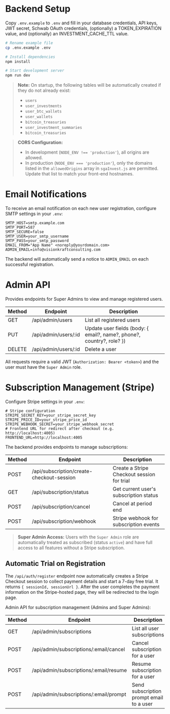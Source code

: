 # Backend Setup

Copy `.env.example` to `.env` and fill in your database credentials, API keys, JWT secret, Schwab OAuth credentials, (optionally) a TOKEN_EXPIRATION value, and (optionally) an INVESTMENT_CACHE_TTL value.

```bash
# Rename example file
cp .env.example .env

# Install dependencies
npm install

# Start development server
npm run dev
```

> **Note:** On startup, the following tables will be automatically created if they do not already exist:
> - `users`
> - `user_investments`
> - `user_btc_wallets`
> - `user_wallets`
> - `bitcoin_treasuries`
> - `user_investment_summaries`
> - `bitcoin_treasuries`

> **CORS Configuration:**
> - In development (`NODE_ENV !== 'production'`), all origins are allowed.
> - In production (`NODE_ENV === 'production'`), only the domains listed in the `allowedOrigins` array in `sgaInvest.js` are permitted. Update that list to match your front-end hostnames.


# Email Notifications

To receive an email notification on each new user registration, configure SMTP settings in your `.env`:

```dotenv
SMTP_HOST=smtp.example.com
SMTP_PORT=587
SMTP_SECURE=false
SMTP_USER=your_smtp_username
SMTP_PASS=your_smtp_password
EMAIL_FROM="App Name" <noreply@yourdomain.com>
ADMIN_EMAIL=info@visionkraftconsulting.com
```

The backend will automatically send a notice to `ADMIN_EMAIL` on each successful registration.

# Admin API

Provides endpoints for Super Admins to view and manage registered users.

| Method | Endpoint             | Description                            |
| ------ | -------------------- | -------------------------------------- |
| GET    | /api/admin/users     | List all registered users              |
| PUT    | /api/admin/users/:id | Update user fields (body: { email?, name?, phone?, country?, role? }) |
| DELETE | /api/admin/users/:id | Delete a user                          |

All requests require a valid JWT (`Authorization: Bearer <token>`) and the user must have the `Super Admin` role.

# Subscription Management (Stripe)

Configure Stripe settings in your `.env`:
```dotenv
# Stripe configuration
STRIPE_SECRET_KEY=your_stripe_secret_key
STRIPE_PRICE_ID=your_stripe_price_id
STRIPE_WEBHOOK_SECRET=your_stripe_webhook_secret
# Frontend URL for redirect after checkout (e.g. http://localhost:4005)
FRONTEND_URL=http://localhost:4005
```

The backend provides endpoints to manage subscriptions:

| Method | Endpoint                                               | Description                                |
| ------ | ------------------------------------------------------ | ------------------------------------------ |
| POST   | /api/subscription/create-checkout-session             | Create a Stripe Checkout session for trial |
| GET    | /api/subscription/status                              | Get current user's subscription status     |
| POST   | /api/subscription/cancel                              | Cancel at period end                       |
| POST   | /api/subscription/webhook                             | Stripe webhook for subscription events     |

> **Super Admin Access:** Users with the `Super Admin` role are automatically treated as subscribed (status `active`) and have full access to all features without a Stripe subscription.

## Automatic Trial on Registration

The `/api/auth/register` endpoint now automatically creates a Stripe Checkout session to collect payment details and start a 7-day free trial. It returns `{ sessionId, sessionUrl }`. After the user completes the payment information on the Stripe-hosted page, they will be redirected to the login page.

Admin API for subscription management (Admins and Super Admins):

| Method | Endpoint                                                 | Description                           |
| ------ | -------------------------------------------------------- | ------------------------------------- |
| GET    | /api/admin/subscriptions                                 | List all user subscriptions           |
| POST   | /api/admin/subscriptions/:email/cancel                   | Cancel subscription for a user        |
| POST   | /api/admin/subscriptions/:email/resume                   | Resume subscription for a user        |
| POST   | /api/admin/subscriptions/:email/prompt                  | Send subscription prompt email to a user |